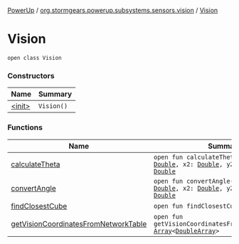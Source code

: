 [PowerUp](../../index.md) / [org.stormgears.powerup.subsystems.sensors.vision](../index.md) / [Vision](./index.md)

# Vision

`open class Vision`

### Constructors

| Name | Summary |
|---|---|
| [&lt;init&gt;](-init-.md) | `Vision()` |

### Functions

| Name | Summary |
|---|---|
| [calculateTheta](calculate-theta.md) | `open fun calculateTheta(x1: `[`Double`](https://kotlinlang.org/api/latest/jvm/stdlib/kotlin/-double/index.html)`, y1: `[`Double`](https://kotlinlang.org/api/latest/jvm/stdlib/kotlin/-double/index.html)`, x2: `[`Double`](https://kotlinlang.org/api/latest/jvm/stdlib/kotlin/-double/index.html)`, y2: `[`Double`](https://kotlinlang.org/api/latest/jvm/stdlib/kotlin/-double/index.html)`): `[`Double`](https://kotlinlang.org/api/latest/jvm/stdlib/kotlin/-double/index.html) |
| [convertAngle](convert-angle.md) | `open fun convertAngle(x1: `[`Double`](https://kotlinlang.org/api/latest/jvm/stdlib/kotlin/-double/index.html)`, y1: `[`Double`](https://kotlinlang.org/api/latest/jvm/stdlib/kotlin/-double/index.html)`, x2: `[`Double`](https://kotlinlang.org/api/latest/jvm/stdlib/kotlin/-double/index.html)`, y2: `[`Double`](https://kotlinlang.org/api/latest/jvm/stdlib/kotlin/-double/index.html)`): `[`Double`](https://kotlinlang.org/api/latest/jvm/stdlib/kotlin/-double/index.html) |
| [findClosestCube](find-closest-cube.md) | `open fun findClosestCube(): `[`DoubleArray`](https://kotlinlang.org/api/latest/jvm/stdlib/kotlin/-double-array/index.html) |
| [getVisionCoordinatesFromNetworkTable](get-vision-coordinates-from-network-table.md) | `open fun getVisionCoordinatesFromNetworkTable(): `[`Array`](https://kotlinlang.org/api/latest/jvm/stdlib/kotlin/-array/index.html)`<`[`DoubleArray`](https://kotlinlang.org/api/latest/jvm/stdlib/kotlin/-double-array/index.html)`>` |
